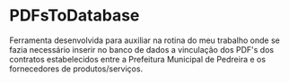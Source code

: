 <h1>PDFsToDatabase</h1>
Ferramenta desenvolvida para auxiliar na rotina do meu trabalho onde se fazia necessário inserir no banco de dados a vinculação dos PDF's dos contratos estabelecidos entre a Prefeitura Municipal de Pedreira e os fornecedores de produtos/serviços.
